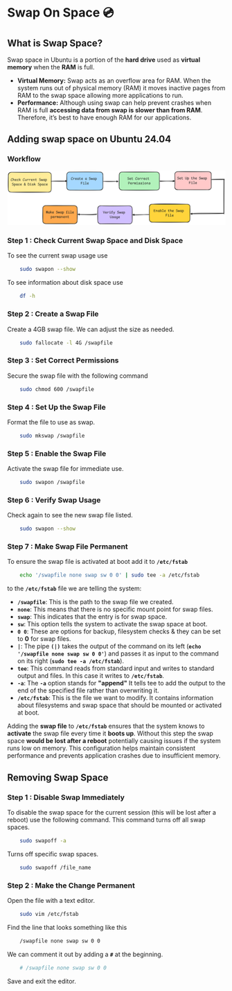 # Swap On Space 💿

## What is Swap Space?
Swap space in Ubuntu  is a portion of the **hard drive** used as **virtual memory** when the **RAM** is full. 
- **Virtual Memory:** Swap acts as an overflow area for RAM. When the system runs out of physical memory (RAM) it moves inactive pages from RAM to the swap space allowing more applications to run.
- **Performance:** Although using swap can help prevent crashes when RAM is full **accessing data from swap is slower than from RAM**. Therefore, it’s best to have enough RAM for our applications.

## Adding swap space on Ubuntu 24.04

### Workflow 
<div align="center">
  <img src="Images/Swapon.png" alt="Project Logo" width=100% height=30%/>
</div>

### Step 1 : Check Current Swap Space and Disk Space
To see the current swap usage use
```bash
    sudo swapon --show
```
To see information about disk space use 
```bash
    df -h
```
### Step 2 : Create a Swap File 
Create a 4GB swap file. We can adjust the size as needed.
```bash
    sudo fallocate -l 4G /swapfile
```
### Step 3 : Set Correct Permissions
Secure the swap file with the following command
```bash
    sudo chmod 600 /swapfile
```
### Step 4 : Set Up the Swap File
Format the file to use as swap.
```bash
    sudo mkswap /swapfile
```
### Step 5 : Enable the Swap File
Activate the swap file for immediate use.
```bash
    sudo swapon /swapfile
```
### Step 6 : Verify Swap Usage
Check again to see the new swap file listed.
```bash
    sudo swapon --show
```
### Step 7 : Make Swap File Permanent
To ensure the swap file is activated at boot add it to **`/etc/fstab`**
```bash
    echo '/swapfile none swap sw 0 0' | sudo tee -a /etc/fstab
```
to the **`/etc/fstab`** file we are telling the system:
- **`/swapfile`**: This is the path to the swap file we created.
- **`none`**: This means that there is no specific mount point for swap files.
- **`swap`**: This indicates that the entry is for swap space.
- **`sw`**: This option tells the system to activate the swap space at boot.
- **`0 0`**: These are options for backup, filesystem checks & they can be set to **0** for swap files.
- **`|`**: The pipe **`(|)`** takes the output of the command on its left (**`echo '/swapfile none swap sw 0 0'`**) and passes it as input to the command on its right (**`sudo tee -a /etc/fstab`**).
- **`tee`**: This command reads from standard input and writes to standard output and files. In this case it writes to **`/etc/fstab`**.
- **`-a`**: The **`-a`** option stands for **"append"** It tells tee to add the output to the end of the specified file rather than overwriting it.
- **`/etc/fstab`**: This is the file we want to modify. It contains information about filesystems and swap space that should be mounted or activated at boot.

Adding the **swap file** to **`/etc/fstab`** ensures that the system knows to **activate** the swap file every time it **boots up**. Without this step the swap space **would be lost after a reboot** potentially causing issues if the system runs low on memory. This configuration helps maintain consistent performance and prevents application crashes due to insufficient memory.

## Removing Swap Space
### Step 1 : Disable Swap Immediately
To disable the swap space for the current session (this will be lost after a reboot) use the following command. This command turns off all swap spaces.
```bash
    sudo swapoff -a
```
Turns off specific swap spaces.
```bash
    sudo swapoff /file_name
```
### Step 2 : Make the Change Permanent
Open the file with a text editor.
```bash
    sudo vim /etc/fstab
```
Find the line that looks something like this
```bash
    /swapfile none swap sw 0 0
```
We can comment it out by adding a **`#`** at the beginning.
```bash
    # /swapfile none swap sw 0 0
```
Save and exit the editor.